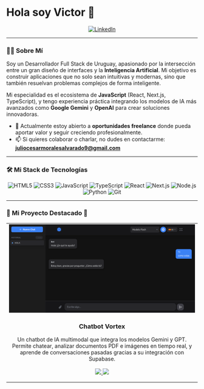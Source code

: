 # Hola soy Victor 👋

<p align="center">
  <a href="https://www.linkedin.com/in/julio-cesar-406314373/" target="_blank">
    <img src="https://img.shields.io/badge/LinkedIn-0077B5?style=for-the-badge&logo=linkedin&logoColor=white" alt="LinkedIn"/>
  </a>
</p>

---

### 👨‍💻 Sobre Mí

Soy un Desarrollador Full Stack de Uruguay, apasionado por la intersección entre un gran diseño de interfaces y la **Inteligencia Artificial**. Mi objetivo es construir aplicaciones que no solo sean intuitivas y modernas, sino que también resuelvan problemas complejos de forma inteligente.

Mi especialidad es el ecosistema de **JavaScript** (React, Next.js, TypeScript), y tengo experiencia práctica integrando los modelos de IA más avanzados como **Google Gemini** y **OpenAI** para crear soluciones innovadoras.

- 🔭 Actualmente estoy abierto a **oportunidades freelance** donde pueda aportar valor y seguir creciendo profesionalmente.
- 📫 Si quieres colaborar o charlar, no dudes en contactarme: **juliocesarmoralesalvarado9@gmail.com**

---

### 🛠️ Mi Stack de Tecnologías

<p align="center">
  <img src="https://img.shields.io/badge/-HTML5-E34F26?style=for-the-badge&logo=html5&logoColor=white" alt="HTML5"/>
  <img src="https://img.shields.io/badge/-CSS3-1572B6?style=for-the-badge&logo=css3&logoColor=white" alt="CSS3"/>
  <img src="https://img.shields.io/badge/-JavaScript-F7DF1E?style=for-the-badge&logo=javascript&logoColor=black" alt="JavaScript"/>
  <img src="https://img.shields.io/badge/-TypeScript-3178C6?style=for-the-badge&logo=typescript&logoColor=white" alt="TypeScript"/>
  <img src="https://img.shields.io/badge/-React-61DAFB?style=for-the-badge&logo=react&logoColor=black" alt="React"/>
  <img src="https://img.shields.io/badge/-Next.js-000000?style=for-the-badge&logo=next.js&logoColor=white" alt="Next.js"/>
  <img src="https://img.shields.io/badge/-Node.js-339933?style=for-the-badge&logo=node.js&logoColor=white" alt="Node.js"/>
  <img src="https://img.shields.io/badge/-Python-3776AB?style=for-the-badge&logo=python&logoColor=white" alt="Python"/>
  <img src="https://img.shields.io/badge/-Git-F05032?style=for-the-badge&logo=git&logoColor=white" alt="Git"/>
</p>

---

### 🚀 Mi Proyecto Destacado 🚀

<table width="100%">
  <tr>
    <td align="center">
      <a href="https://vortex-ia.netlify.app/" target="_blank" rel="noopener noreferrer">
        <img src="https://github.com/Victor00128/Chatbot-Vortex/blob/main/Imagen/Chatbot-Vortex.png?raw=true" alt="Banner de Vortex Chat" width="700">
      </a>
      <h3 align="center">Chatbot Vortex</h3>
      <p align="center">
        Un chatbot de IA multimodal que integra los modelos Gemini y GPT. Permite chatear, analizar documentos PDF e imágenes en tiempo real, y aprende de conversaciones pasadas gracias a su integración con Supabase.
        <br />
        <br />
        <a href="https://github.com/Victor00128/Chatbot-Vortex" target="_blank" rel="noopener noreferrer">
          <img src="https://img.shields.io/badge/Ver el Código-100000?style=for-the-badge&logo=github&logoColor=white">
        </a>
        <a href="https://vortex-ia.netlify.app/" target="_blank" rel="noopener noreferrer">
          <img src="https://img.shields.io/badge/Probar la Demo-00C7B7?style=for-the-badge&logo=netlify&logoColor=white">
        </a>
      </p>
    </td>
  </tr>
</table>

